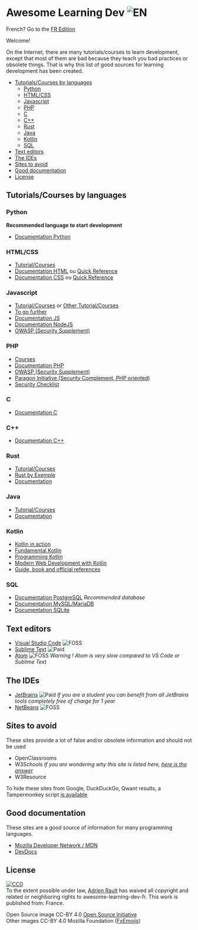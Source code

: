 # Awesome Learning Dev ![EN](https://raw.githubusercontent.com/learndev-info/awesome-learning-dev-fr/master/medias/greatbritainflag.png)

French? Go to the [FR Edition](/fr)

Welcome!

On the Internet, there are many tutorials/courses to learn development, except that most of them are bad because they teach you bad practices or obsolete things. That is why this list of good sources for learning development has been created.

- [Tutorials/Courses by languages](#tutorialscourses-by-languages)
  - [Python](#python)
  - [HTML/CSS](#htmlcss)
  - [Javascript](#javascript)
  - [PHP](#php)
  - [C](#c)
  - [C++](#c-1)
  - [Rust](#rust)
  - [Java](#java)
  - [Kotlin](#kotlin)
  - [SQL](#sql)
- [Text editors](#text-editors)
- [The IDEs](#the-ides)
- [Sites to avoid](#sites-to-avoid)
- [Good documentation](#good-documentation)
- [License](#license)

## Tutorials/Courses by languages

### Python

**Recommended language to start development**

* [Documentation Python](https://docs.python.org/3/)

### HTML/CSS

* [Tutorial/Courses](https://marksheet.io/)
* [Documentation HTML](https://developer.mozilla.org/en-US/docs/Glossary/HTML) ou [Quick Reference](https://htmlreference.io/)
* [Documentation CSS](https://developer.mozilla.org/en-US/docs/Glossary/CSS) ou [Quick Reference](https://cssreference.io/)

### Javascript

* [Tutorial/Courses](https://eloquentjavascript.net/) or [Other Tutorial/Courses](https://javascript.info/)
* [To go further](https://github.com/getify/You-Dont-Know-JS)
* [Documentation JS](https://developer.mozilla.org/en-US/docs/Web/JavaScript)
* [Documentation NodeJS](https://nodejs.org/api/)
* [OWASP (Security Supplement)](https://www.owasp.org/index.php/Main_Page)

### PHP

* [Courses](https://books.goalkicker.com/PHPBook/)
* [Documentation PHP](https://secure.php.net/)
* [OWASP (Security Supplement)](https://www.owasp.org/index.php/Main_Page)
* [Paragon Initiative (Security Complement, PHP oriented)](https://paragonie.com/)
* [Security Checklist](https://www.sqreen.io/checklists/php-security-checklist)

### C

* [Documentation C](http://devdocs.io/c/)

### C++

* [Documentation C++](https://en.cppreference.com/w/)

### Rust

* [Tutorial/Courses](https://doc.rust-lang.org/stable/book/2018-edition/index.html)
* [Rust by Exemple](https://doc.rust-lang.org/stable/rust-by-example/)
* [Documentation](https://doc.rust-lang.org/std/index.html)

### Java

* [Tutorial/Courses](http://java2s.com/)
* [Documentation](https://docs.oracle.com/javase)

### Kotlin

* [Kotlin in action](https://www.manning.com/books/kotlin-in-action)
* [Fundamental Kotlin](http://www.fundamental-kotlin.com/)
* [Programming Kotlin](https://www.packtpub.com/application-development/programming-kotlin)
* [Modern Web Development with Kotlin](https://leanpub.com/modern-web-development-with-kotlin)
* [Guide, book and official references](https://kotlinlang.org/docs/reference/)

### SQL

* [Documentation PostgreSQL](https://www.postgresql.org/docs/10/static/index.html) *Recommended database*
* [Documentation MySQL/MariaDB](https://dev.mysql.com/doc/refman/8.0/en/)
* [Documentation SQLite](https://sqlite.org/docs.html)

## Text editors

* [Visual Studio Code](https://code.visualstudio.com/) ![FOSS](https://raw.githubusercontent.com/learndev-info/awesome-learning-dev-fr/master/medias/opensource.png?v=1.0.1)
* [Sublime Text](https://www.sublimetext.com/) ![Paid](https://raw.githubusercontent.com/learndev-info/awesome-learning-dev-fr/master/medias/moneybag.png?v=1.0.1)
* [Atom](https://atom.io/) ![FOSS](https://raw.githubusercontent.com/learndev-info/awesome-learning-dev-fr/master/medias/opensource.png?v=1.0.1) _Warning ! Atom is very slow compared to VS Code or Sublime Text_

## The IDEs

* [JetBrains](https://www.jetbrains.com/) ![Paid](https://raw.githubusercontent.com/learndev-info/awesome-learning-dev-fr/master/medias/moneybag.png?v=1.0.1) _If you are a student you can benefit from all JetBrains tools completely free of charge for 1 year_
* [NetBeans](https://netbeans.org/) ![FOSS](https://raw.githubusercontent.com/learndev-info/awesome-learning-dev-fr/master/medias/opensource.png?v=1.0.1)

## Sites to avoid

These sites provide a lot of false and/or obsolete information and should not be used

* OpenClassrooms
* W3Schools _If you are wondering why this site is listed here, [here is the answer](https://xela.isfucking.cool/blog/en/why-is-w3schools-bad)_
* W3Resource

To hide these sites from Google, DuckDuckGo, Qwant results, a Tampermonkey script [is available](https://raw.githubusercontent.com/learndev-info/awesome-learning-dev-fr/master/tampermonkey.js)

## Good documentation

These sites are a good source of information for many programming languages.

* [Mozilla Developer Network / MDN](https://developer.mozilla.org/en-US/)
* [DevDocs](https://devdocs.io/)

## License

<p xmlns:dct="http://purl.org/dc/terms/" xmlns:vcard="http://www.w3.org/2001/vcard-rdf/3.0#">
  <a rel="license"
     href="http://creativecommons.org/publicdomain/zero/1.0/">
    <img src="https://licensebuttons.net/p/zero/1.0/88x31.png" style="border-style: none;" alt="CC0" />
  </a>
  <br />
  To the extent possible under law,
  <a rel="dct:publisher"
     href="https://www.learndev.info/">
    <span property="dct:title">Adrien Rault</span></a>
  has waived all copyright and related or neighboring rights to
  <span property="dct:title">awesome-learning-dev-fr</span>.
This work is published from:
<span property="vcard:Country" datatype="dct:ISO3166"
      content="FR" about="https://www.learndev.info/">
  France</span>.
</p>

Open Source image CC-BY 4.0 [Open Source Initiative](https://opensource.org/)<br>
Other images CC-BY 4.0 Mozilla Foundation ([FxEmojis](https://github.com/mozilla/fxemoji))
